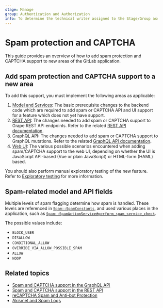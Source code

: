 ```yaml
---
stage: Manage
group: Authentication and Authorization
info: To determine the technical writer assigned to the Stage/Group associated with this page, see https://about.gitlab.com/handbook/product/ux/technical-writing/#assignments
---
```


# Spam protection and CAPTCHA

This guide provides an overview of how to add spam protection and CAPTCHA support to new areas of the
GitLab application.

## Add spam protection and CAPTCHA support to a new area

To add this support, you must implement the following areas as applicable:

1. [Model and Services](model_and_services.md): The basic prerequisite
   changes to the backend code which are required to add spam or CAPTCHA API and UI support
   for a feature which does not yet have support.
1. [REST API](rest_api.md): The changes needed to add
   spam or CAPTCHA support to Grape REST API endpoints. Refer to the related
   [REST API documentation](../../api/rest/index.md#resolve-requests-detected-as-spam).
1. [GraphQL API](graphql_api.md): The changes needed to add spam or CAPTCHA support to GraphQL
   mutations. Refer to the related
   [GraphQL API documentation](../../api/graphql/index.md#resolve-mutations-detected-as-spam).
1. [Web UI](web_ui.md): The various possible scenarios encountered when adding
   spam/CAPTCHA support to the web UI, depending on whether the UI is JavaScript API-based (Vue or
   plain JavaScript) or HTML-form (HAML) based.

You should also perform manual exploratory testing of the new feature. Refer to
[Exploratory testing](exploratory_testing.md) for more information.

## Spam-related model and API fields

Multiple levels of spam flagging determine how spam is handled. These levels are referenced in
[`Spam::SpamConstants`](https://gitlab.com/gitlab-org/gitlab/blob/master/app/services/spam/spam_constants.rb#L4-4),
and used various places in the application, such as
[`Spam::SpamActionService#perform_spam_service_check`](https://gitlab.com/gitlab-org/gitlab/blob/d7585b56c9e7dc69414af306d82906e28befe7da/app/services/spam/spam_action_service.rb#L61-61).

The possible values include:

- `BLOCK_USER`
- `DISALLOW`
- `CONDITIONAL_ALLOW`
- `OVERRIDE_VIA_ALLOW_POSSIBLE_SPAM`
- `ALLOW`
- `NOOP`

## Related topics

- [Spam and CAPTCHA support in the GraphQL API](../../api/graphql/index.md#resolve-mutations-detected-as-spam)
- [Spam and CAPTCHA support in the REST API](../../api/rest/index.md#resolve-requests-detected-as-spam)
- [reCAPTCHA Spam and Anti-bot Protection](../../integration/recaptcha.md)
- [Akismet and Spam Logs](../../integration/akismet.md)
